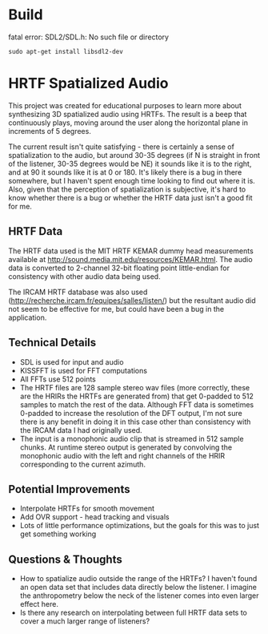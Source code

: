 # Build

fatal error: SDL2/SDL.h: No such file or directory
```
sudo apt-get install libsdl2-dev
```

# HRTF Spatialized Audio

This project was created for educational purposes to learn more about
synthesizing 3D spatialized audio using HRTFs.  The result is a beep that
continuously plays, moving around the user along the horizontal plane in
increments of 5 degrees.

The current result isn't quite satisfying - there is certainly a sense of
spatialization to the audio, but around 30-35 degrees (if N is straight in
front of the listener, 30-35 degrees would be NE) it sounds like it is to the
right, and at 90 it sounds like it is at 0 or 180.  It's likely there is a bug
in there somewhere, but I haven't spent enough time looking to find out where
it is.  Also, given that the perception of spatialization is subjective, it's
hard to know whether there is a bug or whether the HRTF data just isn't a good
fit for me.


## HRTF Data

The HRTF data used is the MIT HRTF KEMAR dummy head measurements available at
http://sound.media.mit.edu/resources/KEMAR.html.  The audio data is converted
to 2-channel 32-bit floating point little-endian for consistency with other
audio data being used.

The IRCAM HRTF database was also used
(http://recherche.ircam.fr/equipes/salles/listen/) but the resultant audio did
not seem to be effective for me, but could have been a bug in the application.


## Technical Details

 * SDL is used for input and audio
 * KISSFFT is used for FFT computations
 * All FFTs use 512 points
 * The HRTF files are 128 sample stereo wav files (more correctly, these are
 the HRIRs the HRTFs are generated from) that get 0-padded to 512 samples to
 match the rest of the data.  Although FFT data is sometimes 0-padded to
 increase the resolution of the DFT output, I'm not sure there is any benefit
 in doing it in this case other than consistency with the IRCAM data I had
 originally used.
 * The input is a monophonic audio clip that is streamed in 512 sample chunks.
 At runtime stereo output is generated by convolving the monophonic audio with
 the left and right channels of the HRIR corresponding to the current azimuth.


## Potential Improvements

 * Interpolate HRTFs for smooth movement
 * Add OVR support - head tracking and visuals
 * Lots of little performance optimizations, but the goals for this was to just
 get something working


## Questions & Thoughts

 * How to spatialize audio outside the range of the HRTFs?  I haven't found an
 open data set that includes data directly below the listener.  I imagine the
 anthropometry below the neck of the listener comes into even larger effect
 here.
 * Is there any research on interpolating between full HRTF data sets to cover
 a much larger range of listeners?
